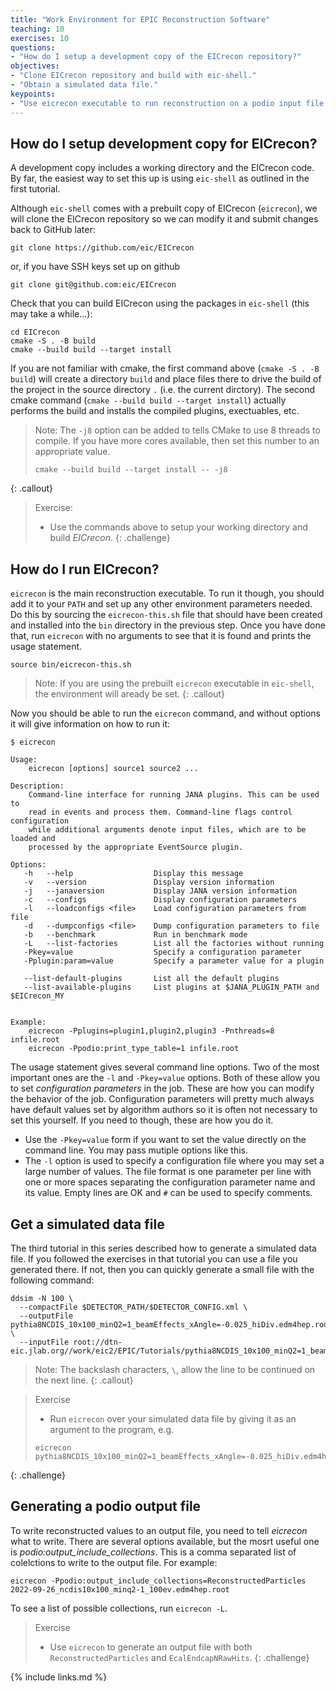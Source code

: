 ```yaml
---
title: "Work Environment for EPIC Reconstruction Software"
teaching: 10
exercises: 10
questions:
- "How do I setup a development copy of the EICrecon repository?"
objectives:
- "Clone EICrecon repository and build with eic-shell."
- "Obtain a simulated data file."
keypoints:
- "Use eicrecon executable to run reconstruction on a podio input file and to create podio output file."
---
```


## How do I setup development copy for EICrecon?

A development copy includes a working directory and the EICrecon code. By far, the easiest way to set this
up is using `eic-shell` as outlined in the first tutorial.

Although `eic-shell` comes with a prebuilt copy of EICrecon (`eicrecon`), we will clone the EICrecon repository
so we can modify it and submit changes back to GitHub later:
```console
git clone https://github.com/eic/EICrecon
```
or, if you have SSH keys set up on github
```console
git clone git@github.com:eic/EICrecon
```

Check that you can build EICrecon using the packages in `eic-shell` (this may take a while...):
```console
cd EICrecon
cmake -S . -B build
cmake --build build --target install
```

If you are not familiar with cmake, the first command above (`cmake -S . -B build`) will create a directory `build`
and place files there to drive the build of the project in the source directory `.` (i.e. the current dirctory).
The second cmake command (`cmake --build build --target install`) actually performs the build and installs
the compiled plugins, exectuables, etc.

> Note: The `-j8` option can be added to tells CMake to use 8 threads to compile. If you have more cores available,
> then set this number to an appropriate value.
> ```console
> cmake --build build --target install -- -j8
> ```
{: .callout}

> Exercise:
> - Use the commands above to setup your working directory and build *EICrecon*.
{: .challenge}

## How do I run EICrecon?

`eicrecon` is the main reconstruction executable. To run it though, you should add it to your `PATH` and set up
any other environment parameters needed. Do this by sourcing the `eicrecon-this.sh` file that should have been
created and installed into the `bin` directory in the previous step. Once you have done that, run `eicrecon` with 
no arguments to see that it is found and prints the usage statement.

```console
source bin/eicrecon-this.sh
```

> Note: If you are using the prebuilt `eicrecon` executable in `eic-shell`, the environment will aready be set.
{: .callout}

Now you should be able to run the `eicrecon` command, and without options it will give information on how to run it:
```console
$ eicrecon

Usage:
    eicrecon [options] source1 source2 ...

Description:
    Command-line interface for running JANA plugins. This can be used to
    read in events and process them. Command-line flags control configuration
    while additional arguments denote input files, which are to be loaded and
    processed by the appropriate EventSource plugin.

Options:
   -h   --help                  Display this message
   -v   --version               Display version information
   -j   --janaversion           Display JANA version information
   -c   --configs               Display configuration parameters
   -l   --loadconfigs <file>    Load configuration parameters from file
   -d   --dumpconfigs <file>    Dump configuration parameters to file
   -b   --benchmark             Run in benchmark mode
   -L   --list-factories        List all the factories without running
   -Pkey=value                  Specify a configuration parameter
   -Pplugin:param=value         Specify a parameter value for a plugin

   --list-default-plugins       List all the default plugins
   --list-available-plugins     List plugins at $JANA_PLUGIN_PATH and $EICrecon_MY


Example:
    eicrecon -Pplugins=plugin1,plugin2,plugin3 -Pnthreads=8 infile.root
    eicrecon -Ppodio:print_type_table=1 infile.root
```

The usage statement gives several command line options. Two of the most important ones are the
`-l` and `-Pkey=value` options. Both of these allow you to set *configuration parameters*
in the job. These are how you can modify the behavior of the job. Configuration parameters
will pretty much always have default values set by algorithm authors so it is often not necessary
to set this yourself. If you need to though, these are how you do it.
- Use the `-Pkey=value` form if you want to set the value directly on the command line.
  You may pass mutiple options like this.
- The `-l` option is used to specify a configuration file where you may set a large number
  of values. The file format is one parameter per line with one or more spaces separating the
  configuration parameter name and its value. Empty lines are OK and `#` can be used to specify
  comments.


## Get a simulated data file
The third tutorial in this series described how to generate a simulated data file. If you
followed the exercises in that tutorial you can use a file you generated there. If not, then
you can quickly generate a small file with the following command:
```console
ddsim -N 100 \
  --compactFile $DETECTOR_PATH/$DETECTOR_CONFIG.xml \
  --outputFile pythia8NCDIS_10x100_minQ2=1_beamEffects_xAngle=-0.025_hiDiv.edm4hep.root \
  --inputFile root://dtn-eic.jlab.org//work/eic2/EPIC/Tutorials/pythia8NCDIS_10x100_minQ2=1_beamEffects_xAngle=-0.025_hiDiv.hepmc3.tree.root
```
> Note: The backslash characters, `\`, allow the line to be continued on the next line.
{: .callout}

> Exercise
> - Run `eicrecon` over your simulated data file by giving it as an argument to the program, e.g.
> ```console
> eicrecon pythia8NCDIS_10x100_minQ2=1_beamEffects_xAngle=-0.025_hiDiv.edm4hep.root
> ```
{: .challenge}

## Generating a podio output file
To write reconstructed values to an output file, you need to tell *eicrecon* what to write. 
There are several options available, but the mosrt useful one is *podio:output_include_collections*.
This is a comma separated list of colelctions to write to the output file. For example:

```console
eicrecon -Ppodio:output_include_collections=ReconstructedParticles 2022-09-26_ncdis10x100_minq2-1_100ev.edm4hep.root
```

To see a list of possible collections, run `eicrecon -L`.

> Exercise
> - Use `eicrecon` to generate an output file with both `ReconstructedParticles` and `EcalEndcapNRawHits`.
{: .challenge}

{% include links.md %}

